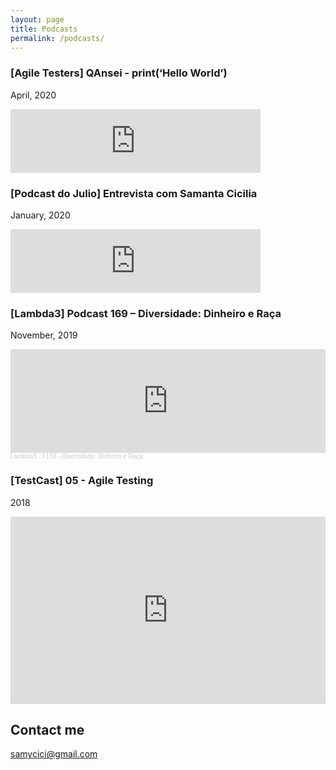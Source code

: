 ```yaml
---
layout: page
title: Podcasts
permalink: /podcasts/
---
```


### [Agile Testers] QAnsei - print(‘Hello World’)
April, 2020

<iframe src="https://anchor.fm/qansei/embed/episodes/printHello-World-ed4jui/a-a20jvmg" height="102px" width="400px" frameborder="0" scrolling="no"></iframe>


### [Podcast do Julio] Entrevista com Samanta Cicilia
January, 2020

<iframe src="https://anchor.fm/juliodelimas/embed/episodes/Episdio-1-Evoluo-da-minha-carreira--entrevista-com-Samanta-Cicilia-e-desafios-na-adoo-do-Cucumber-eain20/a-a1d0fo3" height="102px" width="400px" frameborder="0" scrolling="no"></iframe>

### [Lambda3] Podcast 169 – Diversidade: Dinheiro e Raça
November, 2019

<iframe width="100%" height="166" scrolling="no" frameborder="no" allow="autoplay" src="https://w.soundcloud.com/player/?url=https%3A//api.soundcloud.com/tracks/712790653&color=ff5500"></iframe><div style="font-size: 10px; color: #cccccc;line-break: anywhere;word-break: normal;overflow: hidden;white-space: nowrap;text-overflow: ellipsis; font-family: Interstate,Lucida Grande,Lucida Sans Unicode,Lucida Sans,Garuda,Verdana,Tahoma,sans-serif;font-weight: 100;"><a href="https://soundcloud.com/lambdatres" title="Lambda3" target="_blank" style="color: #cccccc; text-decoration: none;">Lambda3</a> · <a href="https://soundcloud.com/lambdatres/169-diversidade-dinheiro-e-raca" title="#169 - Diversidade: Dinheiro e Raça" target="_blank" style="color: #cccccc; text-decoration: none;">#169 - Diversidade: Dinheiro e Raça</a></div>

### [TestCast] 05 - Agile Testing
2018

<iframe width="100%" height="300" scrolling="no" frameborder="no" allow="autoplay" src="https://w.soundcloud.com/player/?url=https%3A//api.soundcloud.com/tracks/340395896&color=%23ff5500&auto_play=false&hide_related=false&show_comments=true&show_user=true&show_reposts=false&show_teaser=true&visual=true"></iframe>

## Contact me

[samycici@gmail.com](mailto:samycici@gmail.com)
